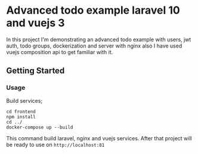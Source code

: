 # Advanced todo example laravel 10 and vuejs 3

In this project I'm demonstrating an advanced todo example with users, jwt auth, todo groups, dockerization and server with nginx also I have used vuejs composition api to get familiar with it.

## Getting Started

### Usage
Build services;

```shell
cd frontend
npm install
cd ../
docker-compose up --build
```
This command build laravel, nginx and vuejs services. After that project will be ready to use on `http://localhost:81`
